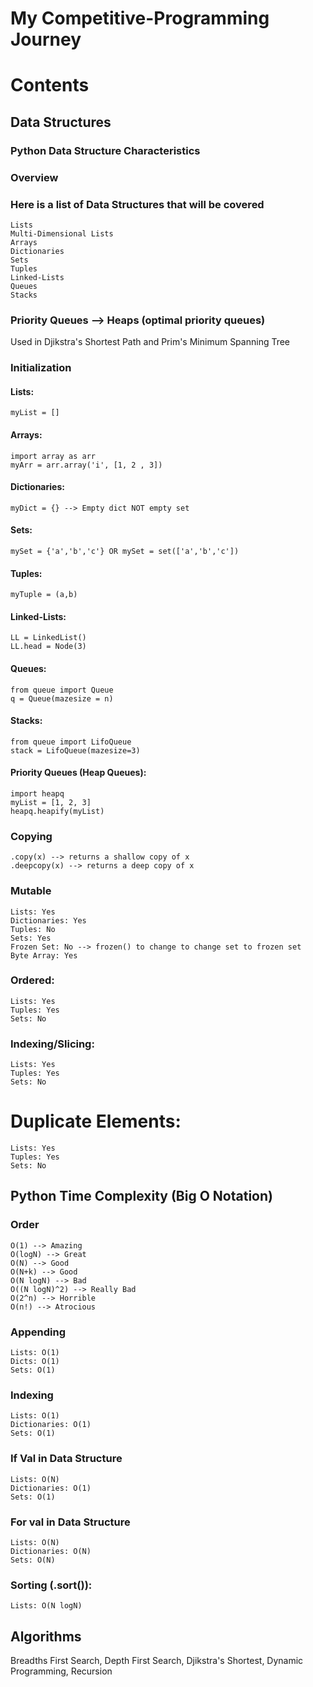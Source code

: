 # My Competitive-Programming Journey
# Contents

## Data Structures
### Python Data Structure Characteristics

### Overview
### Here is a list of Data Structures that will be covered
    Lists
    Multi-Dimensional Lists
    Arrays
    Dictionaries
    Sets
    Tuples
    Linked-Lists
    Queues
    Stacks
### Priority Queues --> Heaps (optimal priority queues)
Used in Djikstra's Shortest Path and Prim's Minimum Spanning Tree

### Initialization
#### Lists: 
    myList = []
#### Arrays: 
    import array as arr
    myArr = arr.array('i', [1, 2 , 3])
#### Dictionaries: 
    myDict = {} --> Empty dict NOT empty set
#### Sets: 
    mySet = {'a','b','c'} OR mySet = set(['a','b','c'])
#### Tuples: 
    myTuple = (a,b)
#### Linked-Lists: 
    LL = LinkedList()
    LL.head = Node(3)
#### Queues: 
    from queue import Queue
    q = Queue(mazesize = n)
#### Stacks: 
    from queue import LifoQueue
    stack = LifoQueue(mazesize=3)
#### Priority Queues (Heap Queues): 
    import heapq
    myList = [1, 2, 3]
    heapq.heapify(myList) 
 
### Copying
    .copy(x) --> returns a shallow copy of x
    .deepcopy(x) --> returns a deep copy of x

### Mutable
    Lists: Yes
    Dictionaries: Yes
    Tuples: No
    Sets: Yes 
    Frozen Set: No --> frozen() to change to change set to frozen set
    Byte Array: Yes

### Ordered:
    Lists: Yes
    Tuples: Yes
    Sets: No

### Indexing/Slicing:
    Lists: Yes
    Tuples: Yes
    Sets: No

# Duplicate Elements:
    Lists: Yes
    Tuples: Yes
    Sets: No

## Python Time Complexity (Big O Notation)

### Order
    O(1) --> Amazing
    O(logN) --> Great
    O(N) --> Good
    O(N+k) --> Good 
    O(N logN) --> Bad
    O((N logN)^2) --> Really Bad
    O(2^n) --> Horrible
    O(n!) --> Atrocious

### Appending
    Lists: O(1)
    Dicts: O(1)
    Sets: O(1)

### Indexing
    Lists: O(1)
    Dictionaries: O(1)
    Sets: O(1)

### If Val in Data Structure
    Lists: O(N)
    Dictionaries: O(1)
    Sets: O(1)

### For val in Data Structure
    Lists: O(N)
    Dictionaries: O(N)
    Sets: O(N)

### Sorting (.sort()):
    Lists: O(N logN)


## Algorithms
Breadths First Search, Depth First Search, Djikstra's Shortest, Dynamic Programming, Recursion


